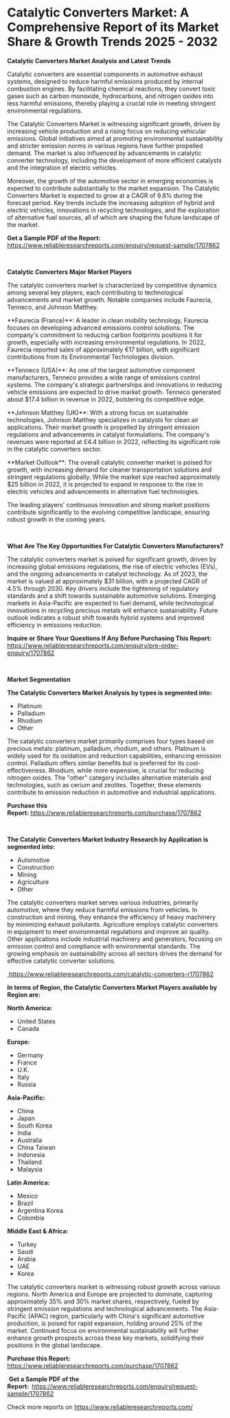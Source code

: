 <p><h1>Catalytic Converters Market: A Comprehensive Report of its Market Share & Growth Trends 2025 - 2032</h1></p><p><strong>Catalytic Converters Market Analysis and Latest Trends</strong></p>
<p><p>Catalytic converters are essential components in automotive exhaust systems, designed to reduce harmful emissions produced by internal combustion engines. By facilitating chemical reactions, they convert toxic gases such as carbon monoxide, hydrocarbons, and nitrogen oxides into less harmful emissions, thereby playing a crucial role in meeting stringent environmental regulations.</p><p>The Catalytic Converters Market is witnessing significant growth, driven by increasing vehicle production and a rising focus on reducing vehicular emissions. Global initiatives aimed at promoting environmental sustainability and stricter emission norms in various regions have further propelled demand. The market is also influenced by advancements in catalytic converter technology, including the development of more efficient catalysts and the integration of electric vehicles.</p><p>Moreover, the growth of the automotive sector in emerging economies is expected to contribute substantially to the market expansion. The Catalytic Converters Market is expected to grow at a CAGR of 9.8% during the forecast period. Key trends include the increasing adoption of hybrid and electric vehicles, innovations in recycling technologies, and the exploration of alternative fuel sources, all of which are shaping the future landscape of the market.</p></p>
<p><strong>Get a Sample PDF of the Report:&nbsp;</strong> <a href="https://www.reliableresearchreports.com/enquiry/request-sample/1707862?utm_campaign=2146&utm_medium=2&utm_source=Github&utm_content=ia&utm_term=22022025&utm_id=catalytic-converters">https://www.reliableresearchreports.com/enquiry/request-sample/1707862</a></p>
<p>&nbsp;</p>
<p><strong>Catalytic Converters Major Market Players</strong></p>
<p><p>The catalytic converters market is characterized by competitive dynamics among several key players, each contributing to technological advancements and market growth. Notable companies include Faurecia, Tenneco, and Johnson Matthey.</p><p>**Faurecia (France)**: A leader in clean mobility technology, Faurecia focuses on developing advanced emissions control solutions. The company's commitment to reducing carbon footprints positions it for growth, especially with increasing environmental regulations. In 2022, Faurecia reported sales of approximately €17 billion, with significant contributions from its Environmental Technologies division.</p><p>**Tenneco (USA)**: As one of the largest automotive component manufacturers, Tenneco provides a wide range of emissions control systems. The company's strategic partnerships and innovations in reducing vehicle emissions are expected to drive market growth. Tenneco generated about $17.4 billion in revenue in 2022, bolstering its competitive edge.</p><p>**Johnson Matthey (UK)**: With a strong focus on sustainable technologies, Johnson Matthey specializes in catalysts for clean air applications. Their market growth is propelled by stringent emission regulations and advancements in catalyst formulations. The company's revenues were reported at £4.4 billion in 2022, reflecting its significant role in the catalytic converters sector.</p><p>**Market Outlook**: The overall catalytic converter market is poised for growth, with increasing demand for cleaner transportation solutions and stringent regulations globally. While the market size reached approximately $25 billion in 2022, it is projected to expand in response to the rise in electric vehicles and advancements in alternative fuel technologies.</p><p>The leading players' continuous innovation and strong market positions contribute significantly to the evolving competitive landscape, ensuring robust growth in the coming years.</p></p>
<p>&nbsp;</p>
<p><strong>What Are The Key Opportunities For Catalytic Converters Manufacturers?</strong></p>
<p><p>The catalytic converters market is poised for significant growth, driven by increasing global emissions regulations, the rise of electric vehicles (EVs), and the ongoing advancements in catalyst technology. As of 2023, the market is valued at approximately $31 billion, with a projected CAGR of 4.5% through 2030. Key drivers include the tightening of regulatory standards and a shift towards sustainable automotive solutions. Emerging markets in Asia-Pacific are expected to fuel demand, while technological innovations in recycling precious metals will enhance sustainability. Future outlook indicates a robust shift towards hybrid systems and improved efficiency in emissions reduction.</p></p>
<p><strong>Inquire or Share Your Questions If Any Before Purchasing This Report:</strong> <a href="https://www.reliableresearchreports.com/enquiry/pre-order-enquiry/1707862?utm_campaign=2146&utm_medium=2&utm_source=Github&utm_content=ia&utm_term=22022025&utm_id=catalytic-converters">https://www.reliableresearchreports.com/enquiry/pre-order-enquiry/1707862</a></p>
<p>&nbsp;</p>
<p><strong>Market Segmentation</strong></p>
<p><strong>The Catalytic Converters Market Analysis by types is segmented into:</strong></p>
<p><ul><li>Platinum</li><li>Palladium</li><li>Rhodium</li><li>Other</li></ul></p>
<p><p>The catalytic converters market primarily comprises four types based on precious metals: platinum, palladium, rhodium, and others. Platinum is widely used for its oxidation and reduction capabilities, enhancing emission control. Palladium offers similar benefits but is preferred for its cost-effectiveness. Rhodium, while more expensive, is crucial for reducing nitrogen oxides. The "other" category includes alternative materials and technologies, such as cerium and zeolites. Together, these elements contribute to emission reduction in automotive and industrial applications.</p></p>
<p><strong>Purchase this Report:&nbsp;</strong><a href="https://www.reliableresearchreports.com/purchase/1707862?utm_campaign=2146&utm_medium=2&utm_source=Github&utm_content=ia&utm_term=22022025&utm_id=catalytic-converters">https://www.reliableresearchreports.com/purchase/1707862</a></p>
<p>&nbsp;</p>
<p><strong>The Catalytic Converters Market Industry Research by Application is segmented into:</strong></p>
<p><ul><li>Automotive</li><li>Construction</li><li>Mining</li><li>Agriculture</li><li>Other</li></ul></p>
<p><p>The catalytic converters market serves various industries, primarily automotive, where they reduce harmful emissions from vehicles. In construction and mining, they enhance the efficiency of heavy machinery by minimizing exhaust pollutants. Agriculture employs catalytic converters in equipment to meet environmental regulations and improve air quality. Other applications include industrial machinery and generators, focusing on emission control and compliance with environmental standards. The growing emphasis on sustainability across all sectors drives the demand for effective catalytic converter solutions.</p></p>
<p><a href="https://www.reliableresearchreports.com/catalytic-converters-r1707862?utm_campaign=2146&utm_medium=2&utm_source=Github&utm_content=ia&utm_term=22022025&utm_id=catalytic-converters">&nbsp;https://www.reliableresearchreports.com/catalytic-converters-r1707862</a></p>
<p><strong>In terms of Region, the Catalytic Converters Market Players available by Region are:</strong></p>
<p>
    <p> <strong> North America: </strong>
        <ul>
            <li>United States</li>
            <li>Canada</li>
        </ul>
        </p> 
    <p> <strong> Europe: </strong>
        <ul>
            <li>Germany</li>
            <li>France</li>
            <li>U.K.</li>
            <li>Italy</li>
            <li>Russia</li>
        </ul>
        </p> 
    <p> <strong> Asia-Pacific: </strong>
        <ul>
            <li>China</li>
            <li>Japan</li>
            <li>South Korea</li>
            <li>India</li>
            <li>Australia</li>
            <li>China Taiwan</li>
            <li>Indonesia</li>
            <li>Thailand</li>
            <li>Malaysia</li>
        </ul>
        </p> 
    <p> <strong> Latin America: </strong>
        <ul>
            <li>Mexico</li>
            <li>Brazil</li>
            <li>Argentina Korea</li>
            <li>Colombia</li>
        </ul>
        </p> 
    <p> <strong> Middle East & Africa: </strong>
        <ul>
            <li>Turkey</li>
            <li>Saudi</li>
            <li>Arabia</li>
            <li>UAE</li>
            <li>Korea</li>
        </ul>
    </p>
    </p>
<p><p>The catalytic converters market is witnessing robust growth across various regions. North America and Europe are projected to dominate, capturing approximately 35% and 30% market shares, respectively, fueled by stringent emission regulations and technological advancements. The Asia-Pacific (APAC) region, particularly with China's significant automotive production, is poised for rapid expansion, holding around 25% of the market. Continued focus on environmental sustainability will further enhance growth prospects across these key markets, solidifying their positions in the global landscape.</p></p>
<p><strong>Purchase this Report: </strong><a href="https://www.reliableresearchreports.com/purchase/1707862?utm_campaign=2146&utm_medium=2&utm_source=Github&utm_content=ia&utm_term=22022025&utm_id=catalytic-converters">https://www.reliableresearchreports.com/purchase/1707862</a></p>
<p>&nbsp;<strong>Get a Sample PDF of the Report:&nbsp;&nbsp;</strong><a href="https://www.reliableresearchreports.com/enquiry/request-sample/1707862?utm_campaign=2146&utm_medium=2&utm_source=Github&utm_content=ia&utm_term=22022025&utm_id=catalytic-converters">https://www.reliableresearchreports.com/enquiry/request-sample/1707862</a></p>
<p><strong></strong></p>
<p>Check more reports on <a href="https://www.reliableresearchreports.com/?utm_campaign=2146&utm_medium=2&utm_source=Github&utm_content=ia&utm_term=22022025&utm_id=catalytic-converters">https://www.reliableresearchreports.com/</a></p>
